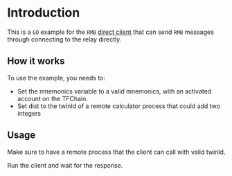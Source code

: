 # Introduction

This is a `GO` example for the `RMB` [direct client](https://github.com/threefoldtech/tfgrid-sdk-go/blob/development/rmb-sdk-go/direct/README.md#direct-client) that can send `RMB` messages through connecting to the relay directly.

## How it works

To use the example, you needs to:

-   Set the mnemonics variable to a valid mnemonics, with an activated account on the TFChain.
-   Set dist to the twinId of a remote calculator process that could add two integers

## Usage

Make sure to have a remote process that the client can call with valid twinId.

Run the client and wait for the response.
